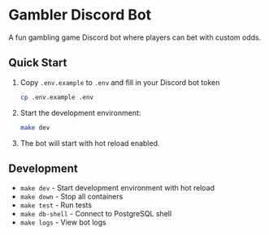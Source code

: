 # Gambler Discord Bot

A fun gambling game Discord bot where players can bet with custom odds.

## Quick Start

1. Copy `.env.example` to `.env` and fill in your Discord bot token
   ```bash
   cp .env.example .env
   ```

2. Start the development environment:
   ```bash
   make dev
   ```

3. The bot will start with hot reload enabled.

## Development

- `make dev` - Start development environment with hot reload
- `make down` - Stop all containers
- `make test` - Run tests
- `make db-shell` - Connect to PostgreSQL shell
- `make logs` - View bot logs
